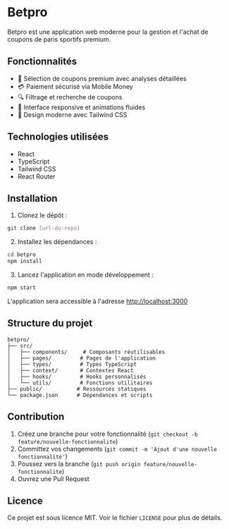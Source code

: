 # Betpro

Betpro est une application web moderne pour la gestion et l'achat de coupons de paris sportifs premium.

## Fonctionnalités

- 🎯 Sélection de coupons premium avec analyses détaillées
- 💳 Paiement sécurisé via Mobile Money
- 🔍 Filtrage et recherche de coupons
- 📱 Interface responsive et animations fluides
- 🎨 Design moderne avec Tailwind CSS

## Technologies utilisées

- React
- TypeScript
- Tailwind CSS
- React Router

## Installation

1. Clonez le dépôt :
```bash
git clone [url-du-repo]
```

2. Installez les dépendances :
```bash
cd betpro
npm install
```

3. Lancez l'application en mode développement :
```bash
npm start
```

L'application sera accessible à l'adresse [http://localhost:3000](http://localhost:3000)

## Structure du projet

```
betpro/
├── src/
│   ├── components/     # Composants réutilisables
│   ├── pages/         # Pages de l'application
│   ├── types/         # Types TypeScript
│   ├── context/       # Contextes React
│   ├── hooks/         # Hooks personnalisés
│   └── utils/         # Fonctions utilitaires
├── public/           # Ressources statiques
└── package.json      # Dépendances et scripts
```

## Contribution

1. Créez une branche pour votre fonctionnalité (`git checkout -b feature/nouvelle-fonctionnalite`)
2. Committez vos changements (`git commit -m 'Ajout d'une nouvelle fonctionnalité'`)
3. Poussez vers la branche (`git push origin feature/nouvelle-fonctionnalite`)
4. Ouvrez une Pull Request

## Licence

Ce projet est sous licence MIT. Voir le fichier `LICENSE` pour plus de détails.